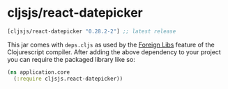 # cljsjs/react-datepicker

[](dependency)
```clojure
[cljsjs/react-datepicker "0.28.2-2"] ;; latest release
```
[](/dependency)

This jar comes with `deps.cljs` as used by the [Foreign Libs][flibs] feature
of the Clojurescript compiler. After adding the above dependency to your project
you can require the packaged library like so:

```clojure
(ns application.core
  (:require cljsjs.react-datepicker))
```

[flibs]: https://github.com/clojure/clojurescript/wiki/Packaging-Foreign-Dependencies
